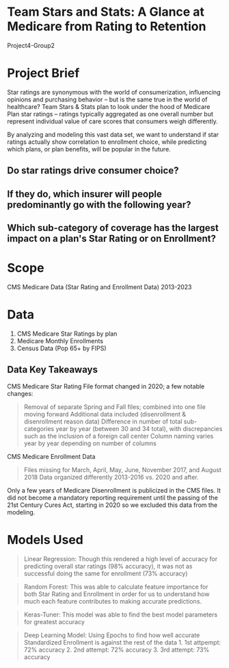 # Team Stars and Stats: A Glance at Medicare from Rating to Retention 
Project4-Group2

# Project Brief
Star ratings are synonymous with the world of consumerization, influencing opinions and purchasing behavior – but is the same true in the world of healthcare?  Team Stars & Stats plan to look under the hood of Medicare Plan star ratings – ratings typically aggregated as one overall number but represent individual value of care scores that consumers weigh differently.  

By analyzing and modeling this vast data set, we want to understand if star ratings actually show correlation to enrollment choice, while predicting which plans, or plan benefits, will be popular in the future. 

## Do star ratings drive consumer choice? 
## If they do, which insurer will people predominantly go with the following year?  
## Which sub-category of coverage has the largest impact on a plan's Star Rating or on Enrollment?

# Scope
CMS Medicare Data (Star Rating and Enrollment Data) 2013-2023

# Data
1. CMS Medicare Star Ratings by plan 
2. Medicare Monthly Enrollments
3. Census Data (Pop 65+ by FIPS)

## Data Key Takeaways
CMS Medicare Star Rating File format changed in 2020; a few notable changes:
  > Removal of separate Spring and Fall files; combined into one file moving forward
  > Additional data included (disenrollment & disenrollment reason data)
  > Difference in number of total sub-categories year by year (between 30 and 34 total), with discrepancies such as the inclusion of a foreign call center
  > Column naming varies year by year depending on number of columns

CMS Medicare Enrollment Data 
  > Files missing for March, April, May, June, November 2017, and August 2018
  > Data organized differently 2013-2016 vs. 2020 and after.

Only a few years of Medicare Disenrollment is publicized in the CMS files.  It did not become a mandatory reporting requirement until the passing of the 21st Century Cures Act, starting in 2020 so we excluded this data from the modeling.

# Models Used
  > Linear Regression: Though this rendered a high level of accuracy for predicting overall star ratings (98% accuracy), it was not as successful doing the same for enrollment (73% accuracy)

  > Random Forest: This was able to calculate feature importance for both Star Rating and Enrollment in order for us to understand how much each feature contributes to making accurate predictions.

  > Keras-Tuner: This model was able to find the best model parameters for greatest accuracy

  > Deep Learning Model: Using Epochs to find how well accurate Standardized Enrollment is against the rest of the data
    1.  1st attpempt: 72% accuracy
    2.  2nd attempt: 72% accuracy
    3.  3rd attempt: 73% accuracy









